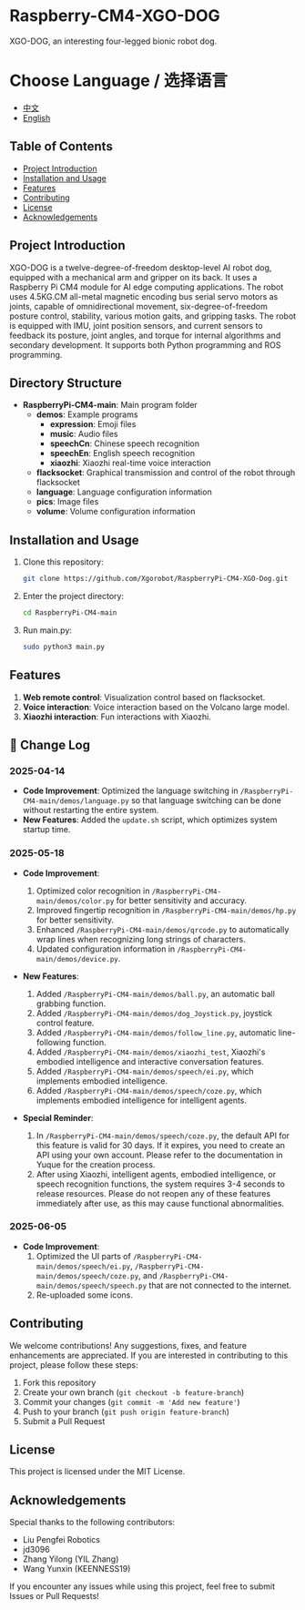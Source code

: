 # Raspberry-CM4-XGO-DOG

XGO-DOG, an interesting four-legged bionic robot dog.

# Choose Language / 选择语言

- [中文](README.md)
- [English](#README_en.md)

## Table of Contents

- [Project Introduction](#project-introduction)
- [Installation and Usage](#installation-and-usage)
- [Features](#features)
- [Contributing](#contributing)
- [License](#license)
- [Acknowledgements](#acknowledgements)

## Project Introduction

XGO-DOG is a twelve-degree-of-freedom desktop-level AI robot dog, equipped with a mechanical arm and gripper on its back. It uses a Raspberry Pi CM4 module for AI edge computing applications. The robot uses 4.5KG.CM all-metal magnetic encoding bus serial servo motors as joints, capable of omnidirectional movement, six-degree-of-freedom posture control, stability, various motion gaits, and gripping tasks. The robot is equipped with IMU, joint position sensors, and current sensors to feedback its posture, joint angles, and torque for internal algorithms and secondary development. It supports both Python programming and ROS programming.

## Directory Structure

- **RaspberryPi-CM4-main**: Main program folder
  - **demos**: Example programs
    - **expression**: Emoji files
    - **music**: Audio files
    - **speechCn**: Chinese speech recognition
    - **speechEn**: English speech recognition
    - **xiaozhi**: Xiaozhi real-time voice interaction
  - **flacksocket**: Graphical transmission and control of the robot through flacksocket
  - **language**: Language configuration information
  - **pics**: Image files
  - **volume**: Volume configuration information

## Installation and Usage

1. Clone this repository:
    ```bash
    git clone https://github.com/Xgorobot/RaspberryPi-CM4-XGO-Dog.git
    ```

2. Enter the project directory:
    ```bash
    cd RaspberryPi-CM4-main
    ```

3. Run main.py:
    ```bash
    sudo python3 main.py
    ```

## Features

1. **Web remote control**: Visualization control based on flacksocket.
2. **Voice interaction**: Voice interaction based on the Volcano large model.
3. **Xiaozhi interaction**: Fun interactions with Xiaozhi.

## 📜 Change Log

### 2025-04-14
- **Code Improvement**: Optimized the language switching in `/RaspberryPi-CM4-main/demos/language.py` so that language switching can be done without restarting the entire system.
- **New Features**: Added the `update.sh` script, which optimizes system startup time.

### 2025-05-18
- **Code Improvement**:
  1. Optimized color recognition in `/RaspberryPi-CM4-main/demos/color.py` for better sensitivity and accuracy.
  2. Improved fingertip recognition in `/RaspberryPi-CM4-main/demos/hp.py` for better sensitivity.
  3. Enhanced `/RaspberryPi-CM4-main/demos/qrcode.py` to automatically wrap lines when recognizing long strings of characters.
  4. Updated configuration information in `/RaspberryPi-CM4-main/demos/device.py`.

- **New Features**:
  1. Added `/RaspberryPi-CM4-main/demos/ball.py`, an automatic ball grabbing function.
  2. Added `/RaspberryPi-CM4-main/demos/dog_Joystick.py`, joystick control feature.
  3. Added `/RaspberryPi-CM4-main/demos/follow_line.py`, automatic line-following function.
  4. Added `/RaspberryPi-CM4-main/demos/xiaozhi_test`, Xiaozhi's embodied intelligence and interactive conversation features.
  5. Added `/RaspberryPi-CM4-main/demos/speech/ei.py`, which implements embodied intelligence.
  6. Added `/RaspberryPi-CM4-main/demos/speech/coze.py`, which implements embodied intelligence for intelligent agents.

- **Special Reminder**:
  1. In `/RaspberryPi-CM4-main/demos/speech/coze.py`, the default API for this feature is valid for 30 days. If it expires, you need to create an API using your own account. Please refer to the documentation in Yuque for the creation process.
  2. After using Xiaozhi, intelligent agents, embodied intelligence, or speech recognition functions, the system requires 3-4 seconds to release resources. Please do not reopen any of these features immediately after use, as this may cause functional abnormalities.

### 2025-06-05
- **Code Improvement**:
  1. Optimized the UI parts of `/RaspberryPi-CM4-main/demos/speech/ei.py`, `/RaspberryPi-CM4-main/demos/speech/coze.py`, and `/RaspberryPi-CM4-main/demos/speech/speech.py` that are not connected to the internet.
  2. Re-uploaded some icons.

## Contributing

We welcome contributions! Any suggestions, fixes, and feature enhancements are appreciated. If you are interested in contributing to this project, please follow these steps:

1. Fork this repository
2. Create your own branch (`git checkout -b feature-branch`)
3. Commit your changes (`git commit -m 'Add new feature'`)
4. Push to your branch (`git push origin feature-branch`)
5. Submit a Pull Request

## License

This project is licensed under the MIT License.

## Acknowledgements

Special thanks to the following contributors:

- Liu Pengfei Robotics
- jd3096
- Zhang Yilong (YIL Zhang)
- Wang Yunxin (KEENNESS19)

If you encounter any issues while using this project, feel free to submit Issues or Pull Requests!

